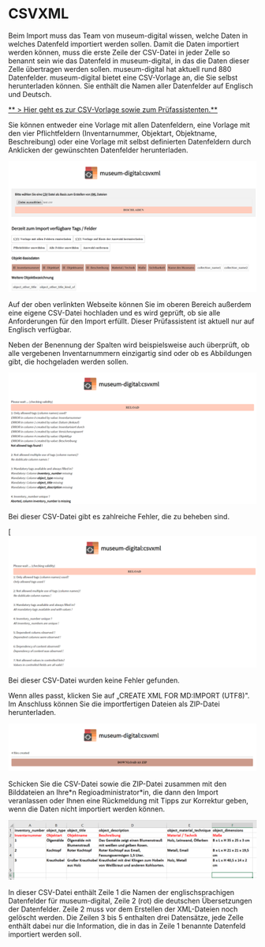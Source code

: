# CSVXML

Beim Import muss das Team von museum-digital wissen, welche Daten in
welches Datenfeld importiert werden sollen. Damit die Daten importiert
werden können, muss die erste Zeile der CSV-Datei in jeder Zelle so
benannt sein wie das Datenfeld in museum-digital, in das die Daten
dieser Zelle übertragen werden sollen. museum-digital hat aktuell rund
880 Datenfelder. museum-digital bietet eine CSV-Vorlage an, die Sie
selbst herunterladen können. Sie enthält die Namen aller Datenfelder auf
Englisch und Deutsch.

[** \> Hier geht es zur CSV-Vorlage sowie zum
Prüfassistenten.**](https://csvxml.imports.museum-digital.org)

Sie können entweder eine Vorlage mit allen Datenfeldern, eine Vorlage
mit den vier Pflichtfeldern (Inventarnummer, Objektart, Objektname,
Beschreibung) oder eine Vorlage mit selbst definierten Datenfeldern
durch Anklicken der gewünschten Datenfelder
herunterladen.

![](../assets/imports/csv_import_tool.png)

Auf der oben verlinkten Webseite können Sie im oberen Bereich außerdem
eine eigene CSV-Datei hochladen und es wird geprüft, ob sie alle
Anforderungen für den Import erfüllt. Dieser Prüfassistent ist aktuell nur auf
Englisch verfügbar.

Neben der Benennung der Spalten wird beispielsweise auch überprüft, ob alle
vergebenen Inventarnummern einzigartig sind oder ob es Abbildungen gibt, die
hochgeladen werden sollen.

![](../assets/imports/checking_validity_Fehler.png)

Bei dieser CSV-Datei gibt es zahlreiche Fehler, die zu beheben sind.

[![](../assets/imports/checking_validity_fehlerfrei.png)

Bei dieser CSV-Datei wurden keine Fehler gefunden.

Wenn alles passt, klicken Sie auf „CREATE XML FOR MD:IMPORT (UTF8)". Im
Anschluss können Sie die importfertigen Dateien als ZIP-Datei
herunterladen.

![](../assets/imports/xml_zip_download.png)

Schicken Sie die CSV-Datei sowie die ZIP-Datei zusammen mit den
Bilddateien an Ihre\*n Regioadministrator\*in, die dann den Import
veranlassen oder Ihnen eine Rückmeldung mit Tipps zur Korrektur geben,
wenn die Daten nicht importiert werden können.

![](../assets/imports/csv_tabelle_fuer_import.png)

In dieser CSV-Datei enthält Zeile 1 die Namen der englischsprachigen
Datenfelder für museum-digital, Zeile 2 (rot) die deutschen
Übersetzungen der Datenfelder. Zeile 2 muss vor dem Erstellen der
XML-Dateien noch gelöscht werden. Die Zeilen 3 bis 5 enthalten drei
Datensätze, jede Zelle enthält dabei nur die Information, die in das in
Zeile 1 benannte Datenfeld importiert werden soll.

